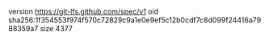 version https://git-lfs.github.com/spec/v1
oid sha256:1f354553f974f570c72829c9a1e0e9ef5c12b0cdf7c8d099f24416a7988359a7
size 4377
